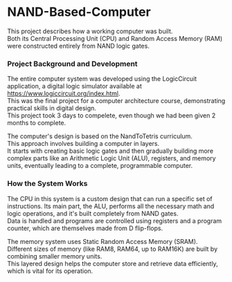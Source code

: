 # NAND-Based-Computer

This project describes how a working computer was built.  
Both its Central Processing Unit (CPU) and Random Access Memory (RAM) were constructed entirely from NAND logic gates. 

### Project Background and Development  
The entire computer system was developed using the LogicCircuit application, a digital logic simulator available at https://www.logiccircuit.org/index.html.  
This was the final project for a computer architecture course, demonstrating practical skills in digital design.  
This project took 3 days to compelete, even though we had been given 2 months to complete.  

The computer's design is based on the NandToTetris curriculum.  
This approach involves building a computer in layers.  
It starts with creating basic logic gates and then gradually building more complex parts like an Arithmetic Logic Unit (ALU), registers, and memory units, eventually leading to a complete, programmable computer.  

### How the System Works  
The CPU in this system is a custom design that can run a specific set of instructions. Its main part, the ALU, performs all the necessary math and logic operations, and it's built completely from NAND gates.  
Data is handled and programs are controlled using registers and a program counter, which are themselves made from D flip-flops.  

The memory system uses Static Random Access Memory (SRAM).  
Different sizes of memory (like RAM8, RAM64, up to RAM16K) are built by combining smaller memory units.  
This layered design helps the computer store and retrieve data efficiently, which is vital for its operation.  
